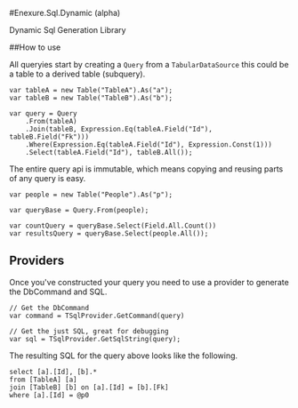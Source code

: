 #Enexure.Sql.Dynamic (alpha)

Dynamic Sql Generation Library

##How to use 

All queryies start by creating a `Query` from a `TabularDataSource` this could be a table to a derived table (subquery).

	var tableA = new Table("TableA").As("a");
	var tableB = new Table("TableB").As("b");

	var query = Query
		.From(tableA)
		.Join(tableB, Expression.Eq(tableA.Field("Id"), tableB.Field("Fk")))
		.Where(Expression.Eq(tableA.Field("Id"), Expression.Const(1)))
		.Select(tableA.Field("Id"), tableB.All());

The entire query api is immutable, which means copying and reusing parts of any query is easy.

	var people = new Table("People").As("p");

	var queryBase = Query.From(people);

	var countQuery = queryBase.Select(Field.All.Count())
	var resultsQuery = queryBase.Select(people.All());

## Providers

Once you've constructed your query you need to use a provider to generate the DbCommand and SQL. 

	// Get the DbCommand
	var command = TSqlProvider.GetCommand(query)

	// Get the just SQL, great for debugging 
	var sql = TSqlProvider.GetSqlString(query);

The resulting SQL for the query above looks like the following.

	select [a].[Id], [b].*
	from [TableA] [a]
	join [TableB] [b] on [a].[Id] = [b].[Fk]
	where [a].[Id] = @p0
